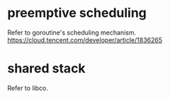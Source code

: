 # preemptive scheduling

Refer to goroutine's scheduling mechanism.
https://cloud.tencent.com/developer/article/1836265

# shared stack

Refer to libco.
